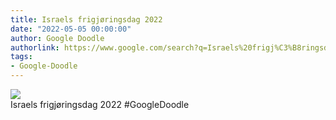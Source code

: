 ```yaml
---
title: Israels frigjøringsdag 2022
date: "2022-05-05 00:00:00"
author: Google Doodle
authorlink: https://www.google.com/search?q=Israels%20frigj%C3%B8ringsdag%202022
tags:
- Google-Doodle
---
```

<img src="https://www.google.com/logos/doodles/2022/israel-independence-day-2022-6753651837109604-law.gif" referrerpolicy="no-referrer"><br>Israels frigjøringsdag 2022 #GoogleDoodle